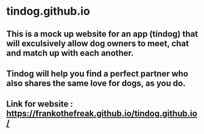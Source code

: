 # tindog.github.io


## This is a mock up website for an app (tindog) that will exculsively allow dog owners to meet, chat and match up with each another.
## Tindog will help you find a perfect partner who also shares the same love for dogs, as you do.

## Link for website : https://frankothefreak.github.io/tindog.github.io/
